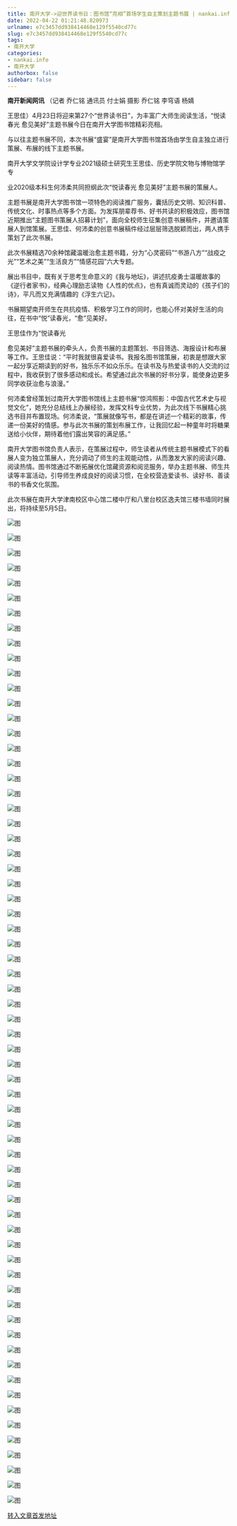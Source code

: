 ```yaml
---
title: 南开大学->迎世界读书日：图书馆“亮相”首场学生自主策划主题书展 | nankai.info
date: 2022-04-22 01:21:48.820973
urlname: e7c3457dd938414468e129f5540cd77c
slug: e7c3457dd938414468e129f5540cd77c
tags: 
- 南开大学
categories:
- nankai.info
- 南开大学
authorbox: false
sidebar: false
---
```

**南开新闻网讯** （记者 乔仁铭 通讯员 付士娟 摄影 乔仁铭 李穹语 杨婧

王思佳）4月23日将迎来第27个“世界读书日”，为丰富广大师生阅读生活，“悦读春光 愈见美好”主题书展今日在南开大学图书馆精彩亮相。

与以往主题书展不同，本次书展“盛宴”是南开大学图书馆首场由学生自主独立进行策展、布展的线下主题书展。

南开大学文学院设计学专业2021级硕士研究生王思佳、历史学院文物与博物馆学专
<!--more-->
业2020级本科生何沛柔共同担纲此次“悦读春光 愈见美好”主题书展的策展人。

主题书展是南开大学图书馆一项特色的阅读推广服务，囊括历史文明、知识科普、传统文化、时事热点等多个方面。为发挥朋辈荐书、好书共读的积极效应，图书馆近期推出“主题图书策展人招募计划”，面向全校师生征集创意书展稿件，并邀请策展人到馆策展。王思佳、何沛柔的创意书展稿件经过层层筛选脱颖而出，两人携手策划了此次书展。

此次书展精选70余种馆藏温暖治愈主题书籍，分为“心灵密码”“书游八方”“战疫之光”“艺术之美”“生活良方”“情感花园”六大专题。

展出书目中，既有关于思考生命意义的《我与地坛》，讲述抗疫勇士温暖故事的《逆行者家书》，经典心理励志读物《人性的优点》，也有真诚而灵动的《孩子们的诗》，平凡而又充满情趣的《浮生六记》。

书展期望南开师生在共抗疫情、积极学习工作的同时，也能心怀对美好生活的向往，在书中“悦”读春光，“愈”见美好。

王思佳作为“悦读春光

愈见美好”主题书展的牵头人，负责书展的主题策划、书目筛选、海报设计和布展等工作。王思佳说：“平时我就很喜爱读书。我报名图书馆策展，初衷是想跟大家一起分享近期读到的好书，独乐乐不如众乐乐。在读书及与热爱读书的人交流的过程中，我收获到了很多感动和成长。希望通过此次书展的好书分享，能使身边更多同学收获治愈与浪漫。”

何沛柔曾经策划过南开大学图书馆线上主题书展“惊鸿照影：中国古代艺术史与视觉文化”，她充分总结线上办展经验，发挥文科专业优势，为此次线下书展精心挑选书目并布置现场。何沛柔说，“策展就像写书，都是在讲述一个精彩的故事，传递一份美好的情感。参与此次书展的策划布展工作，让我回忆起一种童年时将糖果送给小伙伴，期待着他们露出笑容的满足感。”

南开大学图书馆负责人表示，在策展过程中，师生读者从传统主题书展模式下的看展人变为独立策展人，充分调动了师生的主观能动性，从而激发大家的阅读兴趣、阅读热情。图书馆通过不断拓展优化馆藏资源和阅览服务，举办主题书展、师生共读等丰富活动，引导师生养成良好的阅读习惯，在全校营造爱读书、读好书、善读书的书香文化氛围。

此次书展在南开大学津南校区中心馆二楼中厅和八里台校区逸夫馆三楼书墙同时展出，将持续至5月5日。

![图](http://news.nankai.edu.cn/ywsd/system/2022/04/18/g)

![图](http://news.nankai.edu.cn/ywsd/system/2022/04/18/p)

![图](http://news.nankai.edu.cn/ywsd/system/2022/04/18/j)

![图](http://news.nankai.edu.cn/ywsd/system/2022/04/18/)

![图](http://news.nankai.edu.cn/ywsd/system/2022/04/18/2)

![图](http://news.nankai.edu.cn/ywsd/system/2022/04/18/b)

![图](http://news.nankai.edu.cn/ywsd/system/2022/04/18/3)

![图](http://news.nankai.edu.cn/ywsd/system/2022/04/18/a)

![图](http://news.nankai.edu.cn/ywsd/system/2022/04/18/d)

![图](http://news.nankai.edu.cn/ywsd/system/2022/04/18/9)

![图](http://news.nankai.edu.cn/ywsd/system/2022/04/18/3)

![图](http://news.nankai.edu.cn/ywsd/system/2022/04/18/f)

![图](http://news.nankai.edu.cn/ywsd/system/2022/04/18/_)

![图](http://news.nankai.edu.cn/ywsd/system/2022/04/18/0)

![图](http://news.nankai.edu.cn/ywsd/system/2022/04/18/6)

![图](http://news.nankai.edu.cn/ywsd/system/2022/04/18/4)

![图](http://news.nankai.edu.cn/ywsd/system/2022/04/18/5)

![图](http://news.nankai.edu.cn/ywsd/system/2022/04/18/4)

![图](http://news.nankai.edu.cn/ywsd/system/2022/04/18/0)

![图](http://news.nankai.edu.cn/ywsd/system/2022/04/18/0)

![图](http://news.nankai.edu.cn/ywsd/system/2022/04/18/0)

![图](http://news.nankai.edu.cn/ywsd/system/2022/04/18/3)

![图](http://news.nankai.edu.cn/ywsd/system/2022/04/18/0)

![图](http://news.nankai.edu.cn/ywsd/system/2022/04/18/0)

![图](http://news.nankai.edu.cn/)

![图](http://news.nankai.edu.cn/ywsd/system/2022/04/18/4)

![图](http://news.nankai.edu.cn/ywsd/system/2022/04/18/5)

![图](http://news.nankai.edu.cn/ywsd/system/2022/04/18/4)

![图](http://news.nankai.edu.cn/)

![图](http://news.nankai.edu.cn/ywsd/system/2022/04/18/0)

![图](http://news.nankai.edu.cn/ywsd/system/2022/04/18/0)

![图](http://news.nankai.edu.cn/ywsd/system/2022/04/18/0)

![图](http://news.nankai.edu.cn/)

![图](http://news.nankai.edu.cn/ywsd/system/2022/04/18/3)

![图](http://news.nankai.edu.cn/ywsd/system/2022/04/18/0)

![图](http://news.nankai.edu.cn/ywsd/system/2022/04/18/0)

![图](http://news.nankai.edu.cn/)

![图](http://news.nankai.edu.cn/ywsd/system/2022/04/18/c)

![图](http://news.nankai.edu.cn/ywsd/system/2022/04/18/i)

![图](http://news.nankai.edu.cn/ywsd/system/2022/04/18/p)

![图](http://news.nankai.edu.cn/)

![图](http://news.nankai.edu.cn/ywsd/system/2022/04/18/n)

![图](http://news.nankai.edu.cn/ywsd/system/2022/04/18/c)

![图](http://news.nankai.edu.cn/ywsd/system/2022/04/18/)

![图](http://news.nankai.edu.cn/ywsd/system/2022/04/18/u)

![图](http://news.nankai.edu.cn/ywsd/system/2022/04/18/d)

![图](http://news.nankai.edu.cn/ywsd/system/2022/04/18/e)

![图](http://news.nankai.edu.cn/ywsd/system/2022/04/18/)

![图](http://news.nankai.edu.cn/ywsd/system/2022/04/18/i)

![图](http://news.nankai.edu.cn/ywsd/system/2022/04/18/a)

![图](http://news.nankai.edu.cn/ywsd/system/2022/04/18/k)

![图](http://news.nankai.edu.cn/ywsd/system/2022/04/18/n)

![图](http://news.nankai.edu.cn/ywsd/system/2022/04/18/a)

![图](http://news.nankai.edu.cn/ywsd/system/2022/04/18/n)

![图](http://news.nankai.edu.cn/ywsd/system/2022/04/18/)

![图](http://news.nankai.edu.cn/ywsd/system/2022/04/18/s)

![图](http://news.nankai.edu.cn/ywsd/system/2022/04/18/w)

![图](http://news.nankai.edu.cn/ywsd/system/2022/04/18/e)

![图](http://news.nankai.edu.cn/ywsd/system/2022/04/18/n)

![图](http://news.nankai.edu.cn/)

![图](http://news.nankai.edu.cn/)

![图](http://news.nankai.edu.cn/ywsd/system/2022/04/18/:)

![图](http://news.nankai.edu.cn/ywsd/system/2022/04/18/p)

![图](http://news.nankai.edu.cn/ywsd/system/2022/04/18/t)

![图](http://news.nankai.edu.cn/ywsd/system/2022/04/18/t)

![图](http://news.nankai.edu.cn/ywsd/system/2022/04/18/h)

[转入文章首发地址](http://news.nankai.edu.cn/ywsd/system/2022/04/18/030050947.shtml)